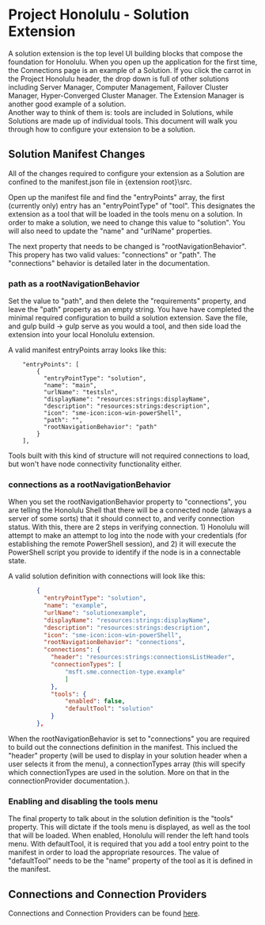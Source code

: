 # Project Honolulu - Solution Extension #

A solution extension is the top level UI building blocks that compose the foundation for Honolulu.  When you open up the application for the first time, the Connections page is an example of a Solution.  If you click the carrot in the Project Honolulu header, the drop down is full of other solutions including Server Manager, Computer Management, Failover Cluster Manager, Hyper-Converged Cluster Manager.  The Extension Manager is another good example of a solution.  
Another way to think of them is: tools are included in Solutions, while Solutions are made up of individual tools.  This document will walk you through how to configure your extension to be a solution.

## Solution Manifest Changes ##

All of the changes required to configure your extension as a Solution are confined to the manifest.json file in {extension root}\src.  

Open up the manifest file and find the "entryPoints" array, the first (currently only) entry has an "entryPointType" of "tool".  This designates the extension as a tool that will be loaded in the tools menu on a solution.  In order to make a solution, we need to change this value to "solution".  You will also need to update the "name" and "urlName" properties.

The next property that needs to be changed is "rootNavigationBehavior".  This propery has two valid values: "connections" or "path".  The "connections" behavior is detailed later in the documentation.

### path as a rootNavigationBehavior ###

Set the value to "path", and then delete the "requirements" property, and leave the "path" property as an empty string.  You have have completed the minimal required configuration to build a solution extension.  Save the file, and gulp build -> gulp serve as you would a tool, and then side load the extension into your local Honolulu extension.

A valid manifest entryPoints array looks like this:
```
    "entryPoints": [
        {
          "entryPointType": "solution",
          "name": "main",
          "urlName": "testsln",
          "displayName": "resources:strings:displayName",
          "description": "resources:strings:description",
          "icon": "sme-icon:icon-win-powerShell",
          "path": "",
          "rootNavigationBehavior": "path"
        }
    ],
```

Tools built with this kind of structure will not required connections to load, but won't have node connectivity functionality either.

### connections as a rootNavigationBehavior ###

When you set the rootNavigationBehavior property to "connections", you are telling the Honolulu Shell that there will be a connected node (always a server of some sorts) that it should connect to, and verify connection status.  With this, there are 2 steps in verifying connection.  1) Honolulu will attempt to make an attempt to log into the node with your credentials (for establishing the remote PowerShell session), and 2) it will execute the PowerShell script you provide to identify if the node is in a connectable state.

A valid solution definition with connections will look like this:

``` json
        {
          "entryPointType": "solution",
          "name": "example",
          "urlName": "solutionexample",
          "displayName": "resources:strings:displayName",
          "description": "resources:strings:description",
          "icon": "sme-icon:icon-win-powerShell",
          "rootNavigationBehavior": "connections",
          "connections": {
            "header": "resources:strings:connectionsListHeader",
            "connectionTypes": [
                "msft.sme.connection-type.example"
                ]
            },
            "tools": {
                "enabled": false,
                "defaultTool": "solution"
            }
        },
```

When the rootNavigationBehavior is set to "connections" you are required to build out the connections definition in the  manifest.  This inclued the "header" property (will be used to display in your solution header when a user selects it from the menu), a connectionTypes array (this will specify which connectionTypes are used in the solution.  More on that in the connectionProvider documentation.).

### Enabling and disabling the tools menu ###

The final property to talk about in the solution definition is the "tools" property.  This will dictate if the tools menu is displayed, as well as the tool that will be loaded.  When enabled, Honolulu will render the left hand tools menu.  With defaultTool, it is required that you add a tool entry point to the manifest in order to load the appropriate resources.  The value of "defaultTool" needs to be the "name" property of the tool as it is defined in the manifest.

## Connections and Connection Providers ##

Connections and Connection Providers can be found [here](connection-provider.md).